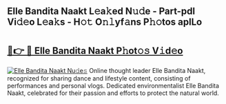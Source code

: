 ## Elle Bandita Naakt L𝚎a𝚔ed N𝚞𝚍e - Part-pdl Vi𝚍𝚎o L𝚎a𝚔s - H𝚘𝚝 O𝚗𝚕yf𝚊ns P𝚑𝚘tos aplLo

# <h2><a href="http://kf469l.oniu.top/?m=Elle+Bandita+Naakt">🔗👉 🔴 Elle Bandita Naakt P𝚑ot𝚘𝚜 V𝚒d𝚎o</a></h2>

[![Elle Bandita Naakt Nu𝚍e𝚜](https://i.imgur.com/0qMVB7G.gif)](http://kf469l.oniu.top/?m=Elle+Bandita+Naakt)
Online thought leader Elle Bandita Naakt, recognized for sharing dance and lifestyle content, consisting of performances and personal vlogs. Dedicated environmentalist Elle Bandita Naakt, celebrated for their passion and efforts to protect the natural world.  
